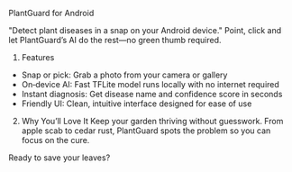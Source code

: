 PlantGuard for Android

"Detect plant diseases in a snap on your Android device." 
Point, click and let PlantGuard’s AI do the rest—no green thumb required.

1) Features
- Snap or pick: Grab a photo from your camera or gallery  
- On‑device AI: Fast TFLite model runs locally with no internet required  
- Instant diagnosis: Get disease name and confidence score in seconds  
- Friendly UI: Clean, intuitive interface designed for ease of use  

2) Why You’ll Love It
Keep your garden thriving without guesswork. From apple scab to cedar rust, PlantGuard spots the problem so you can focus on the cure.

Ready to save your leaves?






